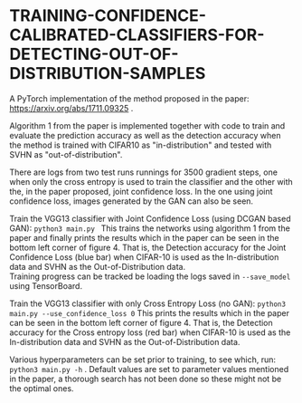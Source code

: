 # TRAINING-CONFIDENCE-CALIBRATED-CLASSIFIERS-FOR-DETECTING-OUT-OF-DISTRIBUTION-SAMPLES
A PyTorch implementation of the method proposed in the paper: https://arxiv.org/abs/1711.09325 .

Algorithm 1 from the paper is implemented together with code to train and evaluate the prediction accuracy as well as the detection accuracy when the method is trained with CIFAR10 as "in-distribution" and tested with SVHN as "out-of-distribution". 

There are logs from two test runs runnings for 3500 gradient steps, one when only the cross entropy is used to train the classifier and the other with the, in the paper proposed, joint confidence loss. In the one using joint confidence loss, images generated by the GAN can also be seen. 

Train the VGG13 classifier with Joint Confidence Loss (using DCGAN based GAN): ``` python3 main.py  ```
This trains the networks using algorithm 1 from the paper and finally prints the results which in the paper can be seen in the bottom left corner of figure 4. That is, the Detection accuracy for the Joint Confidence Loss (blue bar) when CIFAR-10 is used as the In-distribution data and SVHN as the Out-of-Distribution data.  
Training progress can be tracked be loading the logs saved in ``` --save_model ``` using TensorBoard.

Train the VGG13 classifier with only Cross Entropy Loss (no GAN): ``` python3 main.py --use_confidence_loss 0 ```
This prints the results which in the paper can be seen in the bottom left corner of figure 4. That is, the Detection accuracy for the Cross entropy loss (red bar) when CIFAR-10 is used as the In-distribution data and SVHN as the Out-of-Distribution data.

Various hyperparameters can be set prior to training, to see which, run: ``` python3 main.py -h ``` . 
Default values are set to parameter values mentioned in the paper, a thorough search has not been done so these might not be the optimal ones.
